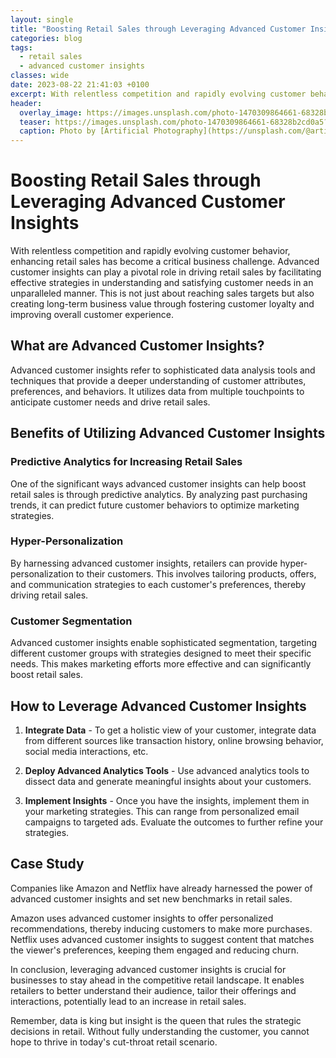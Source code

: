 ```yaml
---
layout: single
title: "Boosting Retail Sales through Leveraging Advanced Customer Insights"
categories: blog
tags:
  - retail sales
  - advanced customer insights
classes: wide
date: 2023-08-22 21:41:03 +0100
excerpt: With relentless competition and rapidly evolving customer behavior, enhancing retail sales has become a critical business challenge.
header:
  overlay_image: https://images.unsplash.com/photo-1470309864661-68328b2cd0a5?crop=entropy&cs=tinysrgb&fit=max&fm=jpg&ixid=M3w0Nzk0ODB8MHwxfHNlYXJjaHwzfHxyZXRhaWwlMjBzYWxlcyUyQyUyMGFkdmFuY2VkJTIwY3VzdG9tZXIlMjBpbnNpZ2h0c3xlbnwwfDB8fHwxNjkyNzM2ODYzfDA&ixlib=rb-4.0.3&q=80&w=1080
  teaser: https://images.unsplash.com/photo-1470309864661-68328b2cd0a5?crop=entropy&cs=tinysrgb&fit=max&fm=jpg&ixid=M3w0Nzk0ODB8MHwxfHNlYXJjaHwzfHxyZXRhaWwlMjBzYWxlcyUyQyUyMGFkdmFuY2VkJTIwY3VzdG9tZXIlMjBpbnNpZ2h0c3xlbnwwfDB8fHwxNjkyNzM2ODYzfDA&ixlib=rb-4.0.3&q=80&w=400
  caption: Photo by [Artificial Photography](https://unsplash.com/@artificialphotography?utm_source=peoplecounter&utm_medium=referral) on [Unsplash](https://unsplash.com/?utm_source=peoplecounter&utm_medium=referral)
---
```


# Boosting Retail Sales through Leveraging Advanced Customer Insights

With relentless competition and rapidly evolving customer behavior, enhancing retail sales has become a critical business challenge. Advanced customer insights can play a pivotal role in driving retail sales by facilitating effective strategies in understanding and satisfying customer needs in an unparalleled manner. This is not just about reaching sales targets but also creating long-term business value through fostering customer loyalty and improving overall customer experience.

## What are Advanced Customer Insights?

Advanced customer insights refer to sophisticated data analysis tools and techniques that provide a deeper understanding of customer attributes, preferences, and behaviors. It utilizes data from multiple touchpoints to anticipate customer needs and drive retail sales.

## Benefits of Utilizing Advanced Customer Insights

### Predictive Analytics for Increasing Retail Sales

One of the significant ways advanced customer insights can help boost retail sales is through predictive analytics. By analyzing past purchasing trends, it can predict future customer behaviors to optimize marketing strategies.

### Hyper-Personalization

By harnessing advanced customer insights, retailers can provide hyper-personalization to their customers. This involves tailoring products, offers, and communication strategies to each customer's preferences, thereby driving retail sales.

### Customer Segmentation

Advanced customer insights enable sophisticated segmentation, targeting different customer groups with strategies designed to meet their specific needs. This makes marketing efforts more effective and can significantly boost retail sales.

## How to Leverage Advanced Customer Insights

1. **Integrate Data** - To get a holistic view of your customer, integrate data from different sources like transaction history, online browsing behavior, social media interactions, etc.

2. **Deploy Advanced Analytics Tools** - Use advanced analytics tools to dissect data and generate meaningful insights about your customers.

3. **Implement Insights** - Once you have the insights, implement them in your marketing strategies. This can range from personalized email campaigns to targeted ads. Evaluate the outcomes to further refine your strategies.

## Case Study

Companies like Amazon and Netflix have already harnessed the power of advanced customer insights and set new benchmarks in retail sales.

Amazon uses advanced customer insights to offer personalized recommendations, thereby inducing customers to make more purchases. Netflix uses advanced customer insights to suggest content that matches the viewer's preferences, keeping them engaged and reducing churn.

In conclusion, leveraging advanced customer insights is crucial for businesses to stay ahead in the competitive retail landscape. It enables retailers to better understand their audience, tailor their offerings and interactions, potentially lead to an increase in retail sales.

Remember, data is king but insight is the queen that rules the strategic decisions in retail. Without fully understanding the customer, you cannot hope to thrive in today's cut-throat retail scenario.